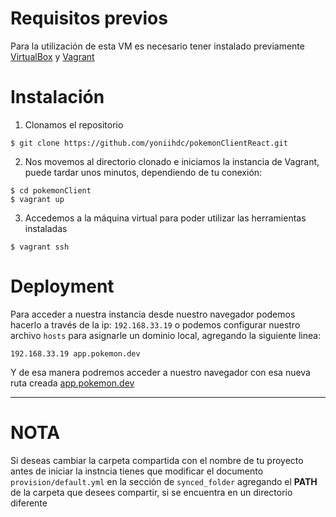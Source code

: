 # Requisitos previos
Para la utilización de esta VM es necesario tener instalado previamente [VirtualBox](https://www.virtualbox.org/wiki/Downloads) y [Vagrant](https://www.vagrantup.com/downloads.html)

# Instalación

1. Clonamos el repositorio
```
$ git clone https://github.com/yoniihdc/pokemonClientReact.git
```

2. Nos movemos al directorio clonado e iniciamos la instancia de Vagrant, puede tardar unos minutos, dependiendo de tu conexión:
```
$ cd pokemonClient
$ vagrant up
```

3. Accedemos a la máquina virtual para poder utilizar las herramientas instaladas
```
$ vagrant ssh
```

# Deployment

Para acceder a nuestra instancia desde nuestro navegador podemos hacerlo a través de la ip: `192.168.33.19` o podemos configurar nuestro archivo `hosts` para asignarle un dominio local, agregando la siguiente linea: 

```
192.168.33.19 app.pokemon.dev
```

Y de esa manera podremos acceder a nuestro navegador con esa nueva ruta creada [app.pokemon.dev](http://app.pokemon.dev)

----
# NOTA

Si deseas cambiar la carpeta compartida con el nombre de tu proyecto antes de iniciar la instncia tienes que modificar el documento `provision/default.yml` en la sección de  `synced_folder` agregando el **PATH** de la carpeta que desees compartir, si se encuentra en un directorio diferente




